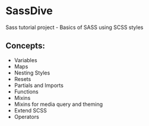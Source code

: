 # SassDive
Sass tutorial project - Basics of SASS using SCSS styles

## Concepts:
- Variables
- Maps
- Nesting Styles
- Resets 
- Partials and Imports
- Functions
- Mixins
- Mixins for media query and theming
- Extend SCSS
- Operators

